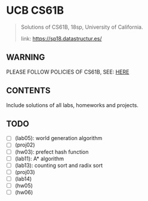 # UCB CS61B

> Solutions of CS61B, 18sp, University of California.
> 
> link: https://sp18.datastructur.es/

## WARNING

PLEASE FOLLOW POLICIES OF CS61B,  SEE: [HERE](https://sp18.datastructur.es/about.html#policy-on-collaboration-and-cheating) 

## CONTENTS

Include solutions of all labs, homeworks and projects.

## TODO

- [ ] (lab05): world generation algorithm
- [ ] (proj02)
- [ ] (hw03): prefect hash function
- [ ] (lab11): A* algorithm
- [ ] (lab13): counting sort and radix sort
- [ ] (proj03)
- [ ] (lab14)
- [ ] (hw05)
- [ ] (hw06)
